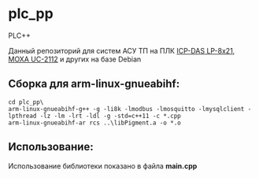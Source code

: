 # plc_pp
PLC++

Данный репозиторий для систем АСУ ТП на ПЛК [ICP-DAS LP-8x21](https://ipc2u.com/news/product-news/new-products-in-linux-based-controllers/), [MOXA UC-2112](https://moxa.ru/shop/comp/risc/uc2100/uc-2112-t-lx/) и других на базе Debian

## Сборка для arm-linux-gnueabihf:
```
cd plc_pp\
arm-linux-gnueabihf-g++ -g -li8k -lmodbus -lmosquitto -lmysqlclient -lpthread -lz -lm -lrt -ldl -g -std=c++11 -c *.cpp 
arm-linux-gnueabihf-ar rcs ..\libPigment.a -o *.o
```

## Использование:

Использование библиотеки показано в файла **main.cpp**
